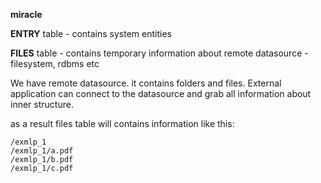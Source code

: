 **miracle**

**ENTRY** table - contains system entities

**FILES** table - contains temporary information about remote datasource - filesystem, rdbms etc


  
  
We have remote datasource. it contains folders and files. External application can connect to 
the datasource and grab all information about inner structure.

as a result files table will contains information like this:

```
/exmlp_1
/exmlp_1/a.pdf
/exmlp_1/b.pdf
/exmlp_1/c.pdf
```